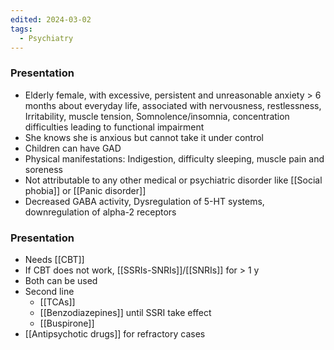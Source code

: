 ```yaml
---
edited: 2024-03-02
tags:
  - Psychiatry
---
```


### Presentation
- Elderly female, with excessive, persistent and unreasonable anxiety > 6 months about everyday life, associated with nervousness, restlessness, Irritability, muscle tension, Somnolence/insomnia, concentration difficulties leading to functional impairment 
- She knows she is anxious but cannot take it under control
- Children can have GAD 
- Physical manifestations: Indigestion, difficulty sleeping, muscle pain and soreness 
- Not attributable to any other medical or psychiatric disorder like [[Social phobia]] or [[Panic disorder]] 
- Decreased GABA activity, Dysregulation of 5-HT systems, downregulation of alpha-2 receptors

### Presentation 
- Needs [[CBT]]
- If CBT does not work, [[SSRIs-SNRIs]]/[[SNRIs]] for > 1 y
- Both can be used
- Second line
	- [[TCAs]]
	- [[Benzodiazepines]] until SSRI take effect
	- [[Buspirone]]
- [[Antipsychotic drugs]] for refractory cases